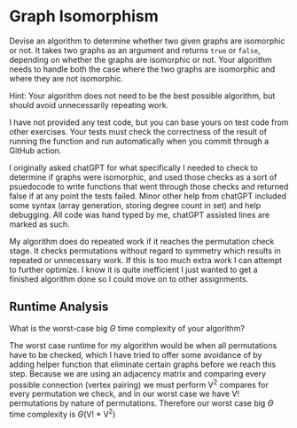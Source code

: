 # Graph Isomorphism

Devise an algorithm to determine whether two given graphs are isomorphic or not.
It takes two graphs as an argument and returns `true` or `false`, depending on
whether the graphs are isomorphic or not. Your algorithm needs to handle both
the case where the two graphs are isomorphic and where they are not isomorphic.

Hint: Your algorithm does not need to be the best possible algorithm, but should
avoid unnecessarily repeating work.

I have not provided any test code, but you can base yours on test code from
other exercises. Your tests must check the correctness of the result of running
the function and run automatically when you commit through a GitHub action.

I originally asked chatGPT for what specifically I needed to check to determine if graphs were isomorphic, and used those checks as a sort of psuedocode to write functions that went through those checks and returned false if at any point the tests failed. Minor other help from chatGPT included some syntax (array generation, storing degree count in set) and help debugging. All code was hand typed by me, chatGPT assisted lines are marked as such.

My algorithm does do repeated work if it reaches the permutation check stage. It checks permutations without regard to symmetry which results in repeated or unnecessary work. If this is too much extra work I can attempt to further optimize. I know it is quite inefficient I just wanted to get a finished algorithm done so I could move on to other assignments.

## Runtime Analysis

What is the worst-case big $\Theta$ time complexity of your algorithm?

The worst case runtime for my algorithm would be when all permutations have to be checked, which I have tried to offer some avoidance of by adding helper function that eliminate certain graphs before we reach this step. Because we are using an adjacency matrix and comparing every possible connection (vertex pairing) we must perform V<sup>2</sup> compares for every permutation we check, and in our worst case we have V! permutations by nature of permutations. Therefore our worst case big $\Theta$ time complexity is $\Theta$(V! * V<sup>2</sup>)
